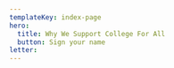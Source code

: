 ```yaml
---
templateKey: index-page
hero:
  title: Why We Support College For All
  button: Sign your name
letter:
---
```

